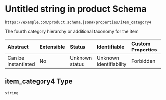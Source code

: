 # Untitled string in product Schema

```txt
https://example.com/product.schema.json#/properties/item_category4
```

The fourth category hierarchy or additional taxonomy for the item

| Abstract            | Extensible | Status         | Identifiable            | Custom Properties | Additional Properties | Access Restrictions | Defined In                                                                          |
| :------------------ | :--------- | :------------- | :---------------------- | :---------------- | :-------------------- | :------------------ | :---------------------------------------------------------------------------------- |
| Can be instantiated | No         | Unknown status | Unknown identifiability | Forbidden         | Allowed               | none                | [product.schema.json\*](../../../../out/product.schema.json "open original schema") |

## item\_category4 Type

`string`

